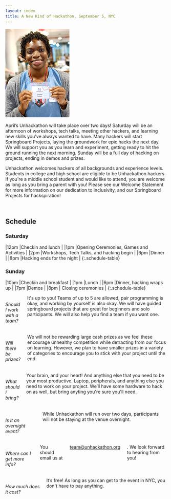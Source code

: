 ```yaml
---
layout: index
title: A New Kind of Hackathon, September 5, NYC
---
```


<img class="index-image" src="/img/index-pic.jpg">

April’s Unhackathon will take place over two days! Saturday will be an afternoon of workshops, tech talks, meeting other hackers, and learning new skills you've always wanted to have. Many hackers will start Springboard Projects, laying the groundwork for epic hacks the next day. We will support you as you learn and experiment, getting ready to hit the ground running the next morning. Sunday will be a full day of hacking on projects, ending in demos and prizes.

Unhackathon welcomes hackers of all backgrounds and experience levels. Students in college and high school are eligible to be Unhackathon hackers. If you're a middle school student and would like to attend, you are welcome as long as you bring a parent with you! Please see our Welcome Statement for more information on our dedication to inclusivity, and our Springboard Projects for hackspiration! 

<br>
<div class="clearboth"></div>

## Schedule

### Saturday

|12pm |Checkin and lunch                        |
|1pm  |Opening Ceremonies, Games and Activities |
|2pm  |Workshops, Tech Talks, and hacking begin |
|6pm  |Dinner                                   |
|8pm  |Hacking ends for the night               |
{:.schedule-table}

### Sunday

|10am |Checkin and breakfast    |
|1pm  |Lunch                    |
|6pm  |Dinner, hacking wraps up |
|7pm  |Demos                    |
|8pm  | Closing ceremonies      |
{:.schedule-table}



<!--<a class="typeform-share link" href="https://johnsdaniels.typeform.com/to/WsAkaT" data-mode="2" target="_blank">Sign up now</a>
<script>(function(){var qs,js,q,s,d=document,gi=d.getElementById,ce=d.createElement,gt=d.getElementsByTagName,id='typef_orm',b='https://s3-eu-west-1.amazonaws.com/share.typeform.com/';if(!gi.call(d,id)){js=ce.call(d,'script');js.id=id;js.src=b+'share.js';q=gt.call(d,'script')[0];q.parentNode.insertBefore(js,q)}})()</script>-->

<div class="row clearboth faq">
  <div class="large-4 columns">
    <h6>Should I work with a team?</h6>
    It's up to you! Teams of up to 5 are allowed, pair programming is okay, and working by yourself is also okay. We will have guided springboard projects that are great for beginners and solo participants. We will also help you find a team if you want one.
  </div>

  <div class="large-4 columns">
    <h6>Will there be prizes?</h6>
    We will not be rewarding large cash prizes as we feel these encourage unhealthy competition while detracting from our focus on learning. However, we plan to have smaller prizes in a variety of categories to encourage you to stick with your project until the end.
  </div>

  <div class="large-4 columns">
    <h6>What should I bring?</h6>
    Your brain, and your heart! And anything else that you need to be your most productive. Laptop, peripherals, and anything else you need to work on your project. We’ll have some hardware to hack on as well, but bring anyting you're sure you'll need.
  </div>

<div class="large-4 columns">
    <h6>Is it an overnight event?</h6>
    While Unhackathon will run over two days, participants will not be staying at the venue overnight.
  </div>

  <div class="large-4 columns">
    <h6>Where can I get more info?</h6>
    You should email us at <a href="mailto:team@unhackathon.org">team@unhackathon.org</a>. We look forward to hearing from you!
  </div>

  <div class="large-4 columns">
    <h6>How much does it cost?</h6>
    It’s free! As long as you can get to the event in NYC, you don't have to pay anything.
  </div>
</div>
